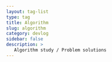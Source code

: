 ```yaml
---
layout: tag-list
type: tag
title: Algorithm
slug: algorithm
category: devlog
sidebar: false
description: >
   Algorithm study / Problem solutions
---
```

